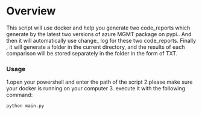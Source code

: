 # Overview
This script will use docker and help you generate two code_reports which generate by the latest two versions of azure MGMT package on pypi..
And then it will automatically use change_ log for these two code_reports.
Finally , it will generate a folder in the current directory, and the results of each comparison will be stored separately in the folder in the form of TXT.

### Usage
1.open your powershell and enter the path of the script
2.please make sure your docker is running on your computer
3. execute it with the following command:
```
python main.py
```
